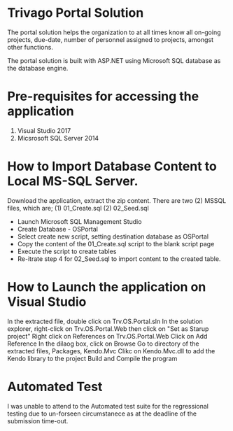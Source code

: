 # Trivago Portal Solution

The portal solution helps the organization to at all times know all on-going projects, due-date, number of personnel assigned to projects, amongst other functions.

The portal solution is built with ASP.NET using Microsoft SQL database as the database engine.

# Pre-requisites for accessing the application
1.  Visual Studio 2017
2.  Micsrosoft SQL Server 2014

# How to Import Database Content to Local MS-SQL Server.
Download the application, extract the zip content. There are two (2) MSSQL files, which are;
(1) 01_Create.sql
(2) 02_Seed.sql

* Launch Microsoft SQL Management Studio
* Create Database - OSPortal
* Select create new script, setting destination database as OSPortal
* Copy the content of the 01_Create.sql script to the blank script page
* Execute the script to create tables
* Re-itrate step 4 for 02_Seed.sql to import content to the created table.

# How to Launch the application on Visual Studio
In the extracted file, double click on Trv.OS.Portal.sln
In the solution explorer, right-click on Trv.OS.Portal.Web then click on "Set as Starup project"
Right click on References on Trv.OS.Portal.Web
Click on Add Reference
In the dilaog box, click on Browse
Go to directory of the extracted files, Packages, Kendo.Mvc
Clikc on Kendo.Mvc.dll to add the Kendo library to the project
Build and Compile the program

# Automated Test

I was unable to attend to the Automated test suite for the regressional testing due to un-forseen circumstanece as at the deadline of the submission time-out.

